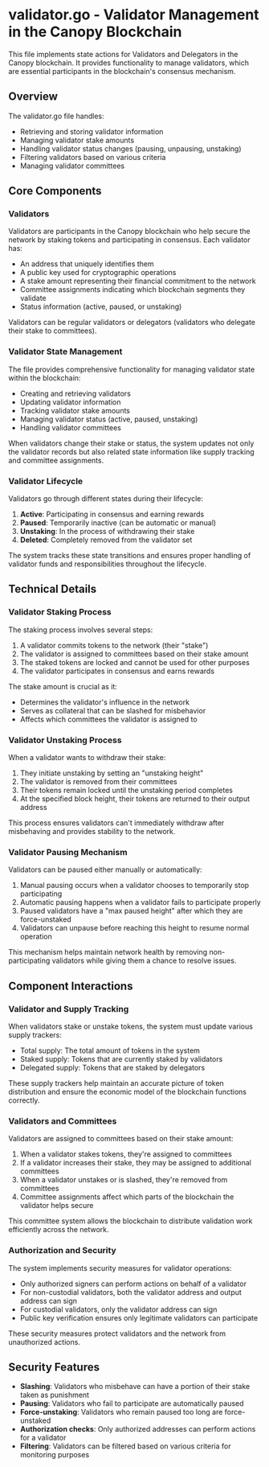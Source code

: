 # validator.go - Validator Management in the Canopy Blockchain

This file implements state actions for Validators and Delegators in the Canopy blockchain. It provides functionality to manage validators, which are essential participants in the blockchain's consensus mechanism.

## Overview

The validator.go file handles:
- Retrieving and storing validator information
- Managing validator stake amounts
- Handling validator status changes (pausing, unpausing, unstaking)
- Filtering validators based on various criteria
- Managing validator committees

## Core Components

### Validators

Validators are participants in the Canopy blockchain who help secure the network by staking tokens and participating in consensus. Each validator has:
- An address that uniquely identifies them
- A public key used for cryptographic operations
- A stake amount representing their financial commitment to the network
- Committee assignments indicating which blockchain segments they validate
- Status information (active, paused, or unstaking)

Validators can be regular validators or delegators (validators who delegate their stake to committees).

### Validator State Management

The file provides comprehensive functionality for managing validator state within the blockchain:
- Creating and retrieving validators
- Updating validator information
- Tracking validator stake amounts
- Managing validator status (active, paused, unstaking)
- Handling validator committees

When validators change their stake or status, the system updates not only the validator records but also related state information like supply tracking and committee assignments.

### Validator Lifecycle

Validators go through different states during their lifecycle:
1. **Active**: Participating in consensus and earning rewards
2. **Paused**: Temporarily inactive (can be automatic or manual)
3. **Unstaking**: In the process of withdrawing their stake
4. **Deleted**: Completely removed from the validator set

The system tracks these state transitions and ensures proper handling of validator funds and responsibilities throughout the lifecycle.

## Technical Details

### Validator Staking Process

The staking process involves several steps:
1. A validator commits tokens to the network (their "stake")
2. The validator is assigned to committees based on their stake amount
3. The staked tokens are locked and cannot be used for other purposes
4. The validator participates in consensus and earns rewards

The stake amount is crucial as it:
- Determines the validator's influence in the network
- Serves as collateral that can be slashed for misbehavior
- Affects which committees the validator is assigned to

### Validator Unstaking Process

When a validator wants to withdraw their stake:
1. They initiate unstaking by setting an "unstaking height"
2. The validator is removed from their committees
3. Their tokens remain locked until the unstaking period completes
4. At the specified block height, their tokens are returned to their output address

This process ensures validators can't immediately withdraw after misbehaving and provides stability to the network.

### Validator Pausing Mechanism

Validators can be paused either manually or automatically:
1. Manual pausing occurs when a validator chooses to temporarily stop participating
2. Automatic pausing happens when a validator fails to participate properly
3. Paused validators have a "max paused height" after which they are force-unstaked
4. Validators can unpause before reaching this height to resume normal operation

This mechanism helps maintain network health by removing non-participating validators while giving them a chance to resolve issues.

## Component Interactions

### Validator and Supply Tracking

When validators stake or unstake tokens, the system must update various supply trackers:
- Total supply: The total amount of tokens in the system
- Staked supply: Tokens that are currently staked by validators
- Delegated supply: Tokens that are staked by delegators

These supply trackers help maintain an accurate picture of token distribution and ensure the economic model of the blockchain functions correctly.

### Validators and Committees

Validators are assigned to committees based on their stake amount:
1. When a validator stakes tokens, they're assigned to committees
2. If a validator increases their stake, they may be assigned to additional committees
3. When a validator unstakes or is slashed, they're removed from committees
4. Committee assignments affect which parts of the blockchain the validator helps secure

This committee system allows the blockchain to distribute validation work efficiently across the network.

### Authorization and Security

The system implements security measures for validator operations:
- Only authorized signers can perform actions on behalf of a validator
- For non-custodial validators, both the validator address and output address can sign
- For custodial validators, only the validator address can sign
- Public key verification ensures only legitimate validators can participate

These security measures protect validators and the network from unauthorized actions.

## Security Features

- **Slashing**: Validators who misbehave can have a portion of their stake taken as punishment
- **Pausing**: Validators who fail to participate are automatically paused
- **Force-unstaking**: Validators who remain paused too long are force-unstaked
- **Authorization checks**: Only authorized addresses can perform actions for a validator
- **Filtering**: Validators can be filtered based on various criteria for monitoring purposes
